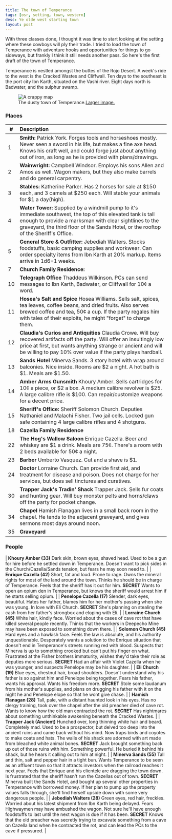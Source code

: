 ```yaml
---
title: The town of Temperance
tags: [osr, setting, town, western]
desc: Ye olde west starting town
layout: post
---
```


With three classes done, I thought it was time to start looking at the setting where these cowboys will ply their trade.
I tried to load the town of Temperance with adventure hooks and opportunities for things to go sideways, but frankly I think it still needs another pass.
So here's the first draft of the town of Temperance.

<!-- more -->

Temperance is nestled amongst the buttes of the Rojo Desert.
A week's ride to the west is the Cracked Wastes and Cliffwall.
Ten days to the southeast is the port city Ibn Karth, situated on the Vashi river.
Eight days north is Badwater, and the sulphur swamp.

<figure>
  <img src="https://i.imgur.com/rWpIrLp.jpg" alt="A crappy map">
  <figcaption>The dusty town of Temperance.<a href="https://i.imgur.com/ke7VAi7.jpg">Larger image.</a></figcaption>
</figure>

### Places

| # | Description |
| --- | :--- |
| 1 | **Smith:** Patrick York. Forges tools and horseshoes mostly. Never seen a sword in his life, but makes a fine axe head. Knows his craft well, and could forge just about anything out of iron, as long as he is provided with plans/drawings. |
| 2 | **Wainwright:** Campbell Windsor. Employs his sons Allen and Amos as well. Wagon makers, but they also make barrels and do general carpentry. |
| 3 | **Stables:** Katherine Parker. Has 2 horses for sale at $150 each, and 3 camels at $250 each. Will stable your animals for $1 a day(high). |
| 4 | **Water Tower:** Supplied by a windmill pump to it's immediate southwest, the top of this elevated tank is tall enough to provide a marksman with clear sightlines to the graveyard, the third floor of the Sands Hotel, or the rooftop of the Sheriff's Office. |
| 5 | **General Store & Outfitter:** Jebediah Walters. Stocks foodstuffs, basic camping supplies and workwear. Can order specialty items from Ibn Karth at 20% markup. Items arrive in 1d6+1 weeks. |
| 7 | **Church Family Residence:** |
| 10 | **Telegraph Office** Thaddeus Wilkinson. PCs can send messages to Ibn Karth, Badwater, or Cliffwall for 10¢ a word.|
| 11 | **Hosea's Salt and Spice** Hosea Williams. Sells salt, spices, tea leaves, coffee beans, and dried fruits. Also serves brewed coffee and tea, 50¢ a cup. If the party regales him with tales of their exploits, he might "forget" to charge them. |
| 12 | **Claudia's Curios and Antiquities** Claudia Crowe. Will buy recovered artifacts off the party. Will offer an insultingly low price at first, but wants anything strange or ancient and will be willing to pay 10% over value if the party plays hardball. |
| 13 | **Sands Hotel** Minerva Sands. 3 story hotel with wrap around balconies. Nice inside. Rooms are $2 a night. A hot bath is $1. Meals are $1.50. |
| 14 | **Amber Arms Gunsmith** Khoury Amber. Sells cartridges for 10¢ a piece, or $2 a box. A medium calibre revolver is $25. A large calibre rifle is $100. Can repair/customize weapons for a decent price. |
| 15 | **Sheriff's Office:** Sheriff Solomon Church. Deputies Nathaniel and Malachi Fisher. Two jail cells. Locked gun safe containing 4 large calibre rifles and 4 shotguns. |
| 18 | **Cazella Family Residence** |
| 22 | **The Hog's Wallow Saloon** Enrique Cazella. Beer and whiskey are $1 a drink. Meals are 75¢. There's a room with 2 beds available for 50¢ a night. |
| 23 | **Barber** Umberto Vasquez. Cut and a shave is $1. | 
| 24 | **Doctor** Lorraine Church. Can provide first aid, and treatment for disease and poison. Does not charge for her services, but does sell tinctures and curatives. |
| 30 | **Trapper Jack's Tradin' Shack** Trapper Jack. Sells fur coats and hunting gear. Will buy monster pelts and horns/claws off the party for pocket change. |
| 34 | **Chapel** Hamish Flanagan lives in a small back room in the chapel. He tends to the adjacent graveyard, and gives sermons most days around noon. |
| 35 | **Graveyard**  |

### People

| **Khoury Amber (33)** Dark skin, brown eyes, shaved head. Used to be a gun for hire before he settled down in Temperance. Doesn't want to pick sides in the Church/Cazella/Sands tension, but fears he may soon need to. |
| **Enrique Cazella (42)** Short, fat and loud. Prone to rage. Owns the mineral rights for most of the land around the town. Thinks he should be in charge of Temperance. Feels that the sheriff has it out for him. **SECRET** Wants to open an opium den in Temperance, but knows the sheriff would arrest him if he starts selling opium. |
| **Penelope Cazella (17)** Slender, dark eyes, beautiful. Hates her father, blames him for her mother's passing when she was young. In love with Eli Church. **SECRET** She's planning on stealing the cash from her father's strongbox and eloping with Eli. |
| **Lorraine Church (45)** White hair, kindly face. Worried about the cases of cave rot that have killed several people recently. Thinks that the workers in Deepecho Mine may have been exposed to something down there. |
| **Solomon Church (45)** Hard eyes and a hawkish face. Feels the law is absolute, and his authority unquestionable. Desperately wants a solution to the Enrique situation that doesn't end in Temperance's streets running red with blood. Suspects that Minerva is up to something crooked but can't put his finger on what. Frustrated at the Fisher brothers immaturity, wishes they'd take their role as deputies more serious. **SECRET** Had an affair with Violet Cazella when he was younger, and suspects Penelope may be his daughter. |
| **Eli Church (19)** Blue eyes, chestnut hair, broad shoulders. Doesn't understand why his father is so against him and Penelope being together. Fears his father, wants his approval. Wants his freedom more. **SECRET** Stole some laudanum from his mother's supplies, and plans on drugging his father with it on the night he and Penelope elope so that he wont give chase. |
| **Hamish Flanagan (28)** Tall, pale, with a distant haunted look in his eyes. Has no clergy training, took over the chapel after the old preacher died of cave rot. Wants to know how the old man contracted the rot. **SECRET** Has nightmares about something unthinkable awakening beneath the Cracked Wastes.  |
| **Trapper Jack (Ancient)** Hunched over, long thinning white hair and beard. Completely mad. Used to be a prospector, but delved too deep into the ancient ruins and came back without his mind. Now traps birds and coyotes to make coats and hats. The walls of his shack are adorned with art made from bleached white animal bones. **SECRET** Jack brought something back up out of those ruins with him. Something powerful. He buried it behind his shack, but he hears it calling out to him at night. |
| **Minerva Sands (55)** Tall and thin, salt and pepper hair in a tight bun. Wants Temperance to be seen as an affluent town so that it attracts investors when the railroad reaches it next year. Feels that Enrique and his clientele are dragging the town down. Is frustrated that the sheriff hasn't run the Cazellas out of town. **SECRET** Minerva built the Sands Hotel, and bought up several other properties in Temperance with borrowed money. If her plan to pump up the property values falls through, she'll find herself upside down with some very dangerous people. |
| **Jebediah Walters (28)** Green eyes, red hair, freckles. Worried about his latest shipment from Ibn Karth being delayed. Fears Highwaymen may have ambushed the wagon. Not sure he'll have enough foodstuffs to last until the next wagon is due if it has been. **SECRET** Knows that the old preacher was secretly trying to excavate something from a cave on Cazella land when he contracted the rot, and can lead the PCs to the cave if pressured. |
